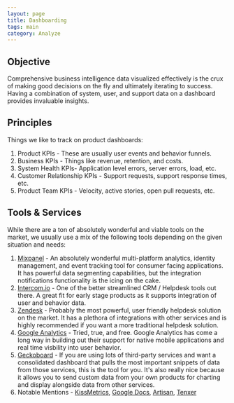 ```yaml
---
layout: page
title: Dashboarding
tags: main
category: Analyze
---
```


## Objective
Comprehensive business intelligence data visualized effectively is the crux of making good decisions on the fly and ultimately iterating to success. Having a combination of system, user, and support data on a dashboard provides invaluable insights. 

## Principles
Things we like to track on product dashboards:

1. Product KPIs - These are usually user events and behavior funnels. 
2. Business KPIs - Things like revenue, retention, and costs. 
3. System Health KPIs- Application level errors, server errors, load, etc.
4. Customer Relationship KPIs - Support requests, support response times, etc. 
5. Product Team KPIs - Velocity, active stories, open pull requests, etc.


## Tools & Services
While there are a ton of absolutely wonderful and viable tools on the market, we usually use a mix of the following tools depending on the given situation and needs:

1. [Mixpanel](https://mixpanel.com/) - An absolutely wonderful multi-platform analytics, identity management, and event tracking tool for consumer facing applications. It has powerful data segmenting capabilities, but the integration notifications functionality is the icing on the cake. 
2. [Intercom.io](https://www.intercom.io/) - One of the better streamlined CRM / Helpdesk tools out there. A great fit for early stage products as it supports integration of user and behavior data. 
3. [Zendesk](http://www.zendesk.com/) - Probably the most powerful, user friendly helpdesk solution on the market. It has a plethora of integrations with other services and is highly recommended if you want a more traditional helpdesk solution. 
4. [Google Analytics](http://www.google.com/analytics/) - Tried, true, and free. Google Analytics has come a long way in building out their support for native mobile applications and real time visbility into user behavior. 
5. [Geckoboard](http://www.geckoboard.com/) - If you are using lots of third-party services and want a consolidated dashboard that pulls the most important snippets of data from those services, this is the tool for you. It's also really nice because it allows you to send custom data from your own products for charting and display alongside data from other services. 
6. Notable Mentions - [KissMetrics](https://www.kissmetrics.com/), [Google Docs](https://docs.google.com), [Artisan](http://useartisan.com/), [Tenxer](http://tenxer.com/)